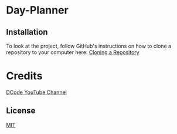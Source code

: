 # Day-Planner

## Installation

To look at the project, follow GitHub's instructions on how to clone a repository to your computer here:
[Cloning a Repository](https://docs.github.com/en/github/creating-cloning-and-archiving-repositories/cloning-a-repository-from-github/cloning-a-repository "GitHub's guide to cloning a repository")

# Credits

[DCode YouTube Channel](https://www.youtube.com/c/dcode-software)

## License

[MIT](https://choosealicense.com/licenses/mit/)
